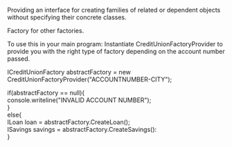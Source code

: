 Providing an interface for creating families of related or dependent objects without specifying their concrete classes. <br>

Factory for other factories. <br>

To use this in your main program:  Instantiate CreditUnionFactoryProvider to provide you with the right type of factory depending on the account number passed.<br>

ICreditUnionFactory abstractFactory = new CreditUnionFactoryProvider("ACCOUNTNUMBER-CITY");<br>

if(abstractFactory == null){<br>
     console.writeline("INVALID ACCOUNT NUMBER");<br>
}<br>
else{<br>
   ILoan loan = abstractFactory.CreateLoan(); <br>
   ISavings savings = abstractFactory.CreateSavings(): <br>
}
